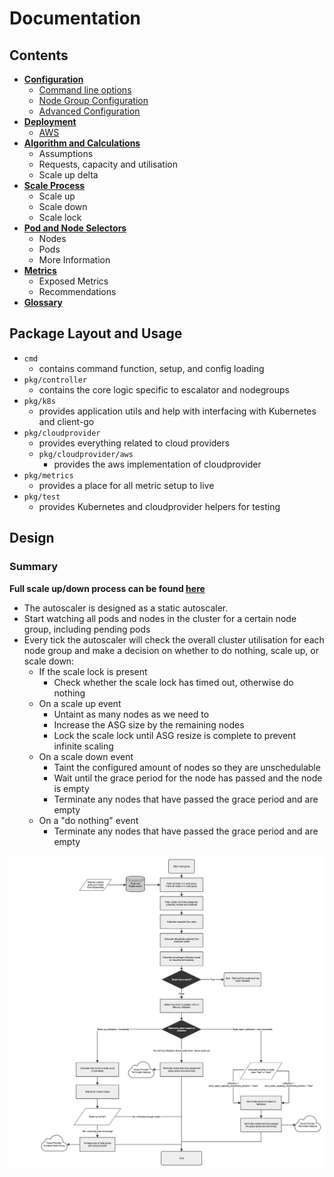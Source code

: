 # Documentation

## Contents

- [**Configuration**](./configuration/README.md)
    - [Command line options](./configuration/command-line.md)
    - [Node Group Configuration](./configuration/nodegroup.md)
    - [Advanced Configuration](./configuration/advanced-configuration.md)
- [**Deployment**](./deployment/README.md)
    - [AWS](./deployment/aws/README.md)
- [**Algorithm and Calculations**](./calculations.md)
    - Assumptions
    - Requests, capacity and utilisation
    - Scale up delta
- [**Scale Process**](./scale-process.md)
    - Scale up
    - Scale down
    - Scale lock
- [**Pod and Node Selectors**](./pod-node-selectors.md)
    - Nodes
    - Pods
    - More Information
- [**Metrics**](./metrics.md)
    - Exposed Metrics
    - Recommendations
- [**Glossary**](./glossary.md)
        
## Package Layout and Usage

- `cmd`
    - contains command function, setup, and config loading
- `pkg/controller`
    - contains the core logic specific to escalator and nodegroups
- `pkg/k8s`
    - provides application utils and help with interfacing with Kubernetes and client-go
- `pkg/cloudprovider`
    - provides everything related to cloud providers
    - `pkg/cloudprovider/aws`
      - provides the aws implementation of cloudprovider
- `pkg/metrics`
    - provides a place for all metric setup to live
- `pkg/test`
    - provides Kubernetes and cloudprovider helpers for testing

## Design

### Summary

**Full scale up/down process can be found [here](./scale-process.md)**

- The autoscaler is designed as a static autoscaler. 
- Start watching all pods and nodes in the cluster for a certain node group, including pending pods
- Every tick the autoscaler will check the overall cluster utilisation for each node group and make a decision on 
  whether to do nothing, scale up, or scale down:
    - If the scale lock is present
        - Check whether the scale lock has timed out, otherwise do nothing
    - On a scale up event
        - Untaint as many nodes as we need to
        - Increase the ASG size by the remaining nodes
        - Lock the scale lock until ASG resize is complete to prevent infinite scaling
    - On a scale down event
        - Taint the configured amount of nodes so they are unschedulable
        - Wait until the grace period for the node has passed and the node is empty
        - Terminate any nodes that have passed the grace period and are empty
    - On a "do nothing" event
        - Terminate any nodes that have passed the grace period and are empty

![Algorithm](./Algorithm.png)

